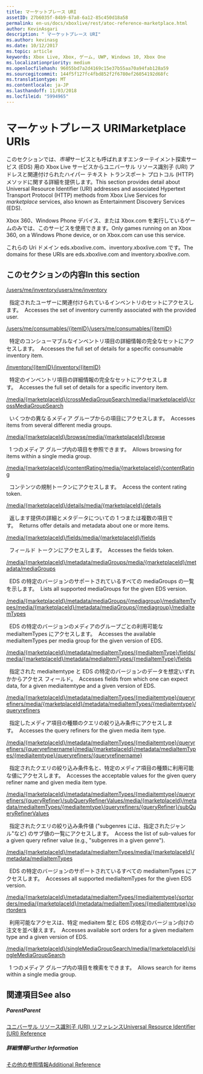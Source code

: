 ```yaml
---
title: マーケットプレース URI
assetID: 27b6035f-84b9-67a8-6a12-85c450d18a58
permalink: en-us/docs/xboxlive/rest/atoc-reference-marketplace.html
author: KevinAsgari
description: " マーケットプレース URI"
ms.author: kevinasg
ms.date: 10/12/2017
ms.topic: article
keywords: Xbox Live, Xbox, ゲーム, UWP, Windows 10, Xbox One
ms.localizationpriority: medium
ms.openlocfilehash: 96055bd7a2d4169c15e37b55aa70a94fab128a59
ms.sourcegitcommit: 144f5f127fc4fbd852f2f6780ef26054192d68fc
ms.translationtype: MT
ms.contentlocale: ja-JP
ms.lasthandoff: 11/03/2018
ms.locfileid: "5994965"
---
```

# <a name="marketplace-uris"></a><span data-ttu-id="4ee2c-104">マーケットプレース URI</span><span class="sxs-lookup"><span data-stu-id="4ee2c-104">Marketplace URIs</span></span>

<span data-ttu-id="4ee2c-105">このセクションでは、*市場*サービスとも呼ばれますエンターテイメント探索サービス (EDS) 用の Xbox Live サービスからユニバーサル リソース識別子 (URI) アドレスと関連付けられたハイパー テキスト トランスポート プロトコル (HTTP) メソッドに関する詳細を提供します。</span><span class="sxs-lookup"><span data-stu-id="4ee2c-105">This section provides detail about Universal Resource Identifier (URI) addresses and associated Hypertext Transport Protocol (HTTP) methods from Xbox Live Services for *marketplace* services, also known as Entertainment Discovery Services (EDS).</span></span>

<span data-ttu-id="4ee2c-106">Xbox 360、Windows Phone デバイス、または Xbox.com を実行しているゲームのみでは、このサービスを使用できます。</span><span class="sxs-lookup"><span data-stu-id="4ee2c-106">Only games running on an Xbox 360, on a Windows Phone device, or on Xbox.com can use this service.</span></span>

<span data-ttu-id="4ee2c-107">これらの Uri ドメイン eds.xboxlive.com、inventory.xboxlive.com です。</span><span class="sxs-lookup"><span data-stu-id="4ee2c-107">The domains for these URIs are eds.xboxlive.com and inventory.xboxlive.com.</span></span>

<a id="ID4EPB"></a>

 
## <a name="in-this-section"></a><span data-ttu-id="4ee2c-108">このセクションの内容</span><span class="sxs-lookup"><span data-stu-id="4ee2c-108">In this section</span></span>

[<span data-ttu-id="4ee2c-109">/users/me/inventory</span><span class="sxs-lookup"><span data-stu-id="4ee2c-109">/users/me/inventory</span></span>](uri-inventory.md)

<span data-ttu-id="4ee2c-110">&nbsp;&nbsp;指定されたユーザーに関連付けられているインベントリのセットにアクセスします。</span><span class="sxs-lookup"><span data-stu-id="4ee2c-110">&nbsp;&nbsp;Accesses the set of inventory currently associated with the provided user.</span></span>

[<span data-ttu-id="4ee2c-111">/users/me/consumables/{itemID}</span><span class="sxs-lookup"><span data-stu-id="4ee2c-111">/users/me/consumables/{itemID}</span></span>](uri-inventoryconsumablesitemurl.md)

<span data-ttu-id="4ee2c-112">&nbsp;&nbsp;特定のコンシューマブルなインベントリ項目の詳細情報の完全なセットにアクセスします。</span><span class="sxs-lookup"><span data-stu-id="4ee2c-112">&nbsp;&nbsp;Accesses the full set of details for a specific consumable inventory item.</span></span>

[<span data-ttu-id="4ee2c-113">/inventory/{itemID}</span><span class="sxs-lookup"><span data-stu-id="4ee2c-113">/inventory/{itemID}</span></span>](uri-inventoryitemurl.md)

<span data-ttu-id="4ee2c-114">&nbsp;&nbsp;特定のインベントリ項目の詳細情報の完全なセットにアクセスします。</span><span class="sxs-lookup"><span data-stu-id="4ee2c-114">&nbsp;&nbsp;Accesses the full set of details for a specific inventory item.</span></span>

[<span data-ttu-id="4ee2c-115">/media/{marketplaceId}/crossMediaGroupSearch</span><span class="sxs-lookup"><span data-stu-id="4ee2c-115">/media/{marketplaceId}/crossMediaGroupSearch</span></span>](uri-localecrossmediagroupsearch.md)

<span data-ttu-id="4ee2c-116">&nbsp;&nbsp;いくつかの異なるメディア グループからの項目にアクセスします。</span><span class="sxs-lookup"><span data-stu-id="4ee2c-116">&nbsp;&nbsp;Accesses items from several different media groups.</span></span>

[<span data-ttu-id="4ee2c-117">/media/{marketplaceId}/browse</span><span class="sxs-lookup"><span data-stu-id="4ee2c-117">/media/{marketplaceId}/browse</span></span>](uri-medialocalebrowse.md)

<span data-ttu-id="4ee2c-118">&nbsp;&nbsp;1 つのメディア グループ内の項目を参照できます。</span><span class="sxs-lookup"><span data-stu-id="4ee2c-118">&nbsp;&nbsp;Allows browsing for items within a single media group.</span></span>

[<span data-ttu-id="4ee2c-119">/media/{marketplaceId}/contentRating</span><span class="sxs-lookup"><span data-stu-id="4ee2c-119">/media/{marketplaceId}/contentRating</span></span>](uri-medialocalecontentrating.md)

<span data-ttu-id="4ee2c-120">&nbsp;&nbsp;コンテンツの規制トークンにアクセスします。</span><span class="sxs-lookup"><span data-stu-id="4ee2c-120">&nbsp;&nbsp;Access the content rating token.</span></span>

[<span data-ttu-id="4ee2c-121">/media/{marketplaceId}/details</span><span class="sxs-lookup"><span data-stu-id="4ee2c-121">/media/{marketplaceId}/details</span></span>](uri-medialocaledetails.md)

<span data-ttu-id="4ee2c-122">&nbsp;&nbsp;返します提供の詳細とメタデータについての 1 つまたは複数の項目です。</span><span class="sxs-lookup"><span data-stu-id="4ee2c-122">&nbsp;&nbsp;Returns offer details and metadata about one or more items.</span></span>

[<span data-ttu-id="4ee2c-123">/media/{marketplaceId}/fields</span><span class="sxs-lookup"><span data-stu-id="4ee2c-123">/media/{marketplaceId}/fields</span></span>](uri-medialocalefields.md)

<span data-ttu-id="4ee2c-124">&nbsp;&nbsp;フィールド トークンにアクセスします。</span><span class="sxs-lookup"><span data-stu-id="4ee2c-124">&nbsp;&nbsp;Accesses the fields token.</span></span>

[<span data-ttu-id="4ee2c-125">/media/{marketplaceId}/metadata/mediaGroups</span><span class="sxs-lookup"><span data-stu-id="4ee2c-125">/media/{marketplaceId}/metadata/mediaGroups</span></span>](uri-medialocalemetadatamediagroups.md)

<span data-ttu-id="4ee2c-126">&nbsp;&nbsp;EDS の特定のバージョンのサポートされているすべての mediaGroups の一覧を示します。</span><span class="sxs-lookup"><span data-stu-id="4ee2c-126">&nbsp;&nbsp;Lists all supported mediaGroups for the given EDS version.</span></span>

[<span data-ttu-id="4ee2c-127">/media/{marketplaceId}/metadata/mediaGroups/{mediagroup}/mediaItemTypes</span><span class="sxs-lookup"><span data-stu-id="4ee2c-127">/media/{marketplaceId}/metadata/mediaGroups/{mediagroup}/mediaItemTypes</span></span>](uri-medialocalemetadatamediagroupsmediaitemtypes.md)

<span data-ttu-id="4ee2c-128">&nbsp;&nbsp;EDS の特定のバージョンのメディアのグループごとの利用可能な mediaItemTypes にアクセスします。</span><span class="sxs-lookup"><span data-stu-id="4ee2c-128">&nbsp;&nbsp;Accesses the available mediaItemTypes per media group for the given version of EDS.</span></span>

[<span data-ttu-id="4ee2c-129">/media/{marketplaceId}/metadata/mediaItemTypes/{mediaItemType}/fields</span><span class="sxs-lookup"><span data-stu-id="4ee2c-129">/media/{marketplaceId}/metadata/mediaItemTypes/{mediaItemType}/fields</span></span>](uri-medialocalemetadatamediaitemtypefields.md)

<span data-ttu-id="4ee2c-130">&nbsp;&nbsp;指定された mediaitemtype と EDS の特定のバージョンのデータを想定いずれかからアクセス フィールド。</span><span class="sxs-lookup"><span data-stu-id="4ee2c-130">&nbsp;&nbsp;Accesses fields from which one can expect data, for a given mediaitemtype and a given version of EDS.</span></span>

[<span data-ttu-id="4ee2c-131">/media/{marketplaceId}/metadata/mediaItemTypes/{mediaitemtype}/queryrefiners</span><span class="sxs-lookup"><span data-stu-id="4ee2c-131">/media/{marketplaceId}/metadata/mediaItemTypes/{mediaitemtype}/queryrefiners</span></span>](uri-medialocalemetadatamediaitemtypequeryrefiners.md)

<span data-ttu-id="4ee2c-132">&nbsp;&nbsp;指定したメディア項目の種類のクエリの絞り込み条件にアクセスします。</span><span class="sxs-lookup"><span data-stu-id="4ee2c-132">&nbsp;&nbsp;Accesses the query refiners for the given media item type.</span></span>

[<span data-ttu-id="4ee2c-133">/media/{marketplaceId}/metadata/mediaItemTypes/{mediaitemtype}/queryrefiners/{queryrefinername}</span><span class="sxs-lookup"><span data-stu-id="4ee2c-133">/media/{marketplaceId}/metadata/mediaItemTypes/{mediaitemtype}/queryrefiners/{queryrefinername}</span></span>](uri-medialocalemetadatamediaitemtypequeryrefinersqueryrefinername.md)

<span data-ttu-id="4ee2c-134">&nbsp;&nbsp;指定されたクエリの絞り込み条件名と、特定のメディア項目の種類に利用可能な値にアクセスします。</span><span class="sxs-lookup"><span data-stu-id="4ee2c-134">&nbsp;&nbsp;Accesses the acceptable values for the given query refiner name and given media item type.</span></span>

[<span data-ttu-id="4ee2c-135">/media/{marketplaceId}/metadata/mediaItemTypes/{mediaitemtype}/queryrefiners/{queryRefiner}/subQueryRefinerValues</span><span class="sxs-lookup"><span data-stu-id="4ee2c-135">/media/{marketplaceId}/metadata/mediaItemTypes/{mediaitemtype}/queryrefiners/{queryRefiner}/subQueryRefinerValues</span></span>](uri-medialocalemediaitemtypequeryrefinersubqueryrefinervalues.md)

<span data-ttu-id="4ee2c-136">&nbsp;&nbsp;指定されたクエリの絞り込み条件値 ("subgenres には、指定されたジャンル"など) のサブ値の一覧にアクセスします。</span><span class="sxs-lookup"><span data-stu-id="4ee2c-136">&nbsp;&nbsp;Access the list of sub-values for a given query refiner value (e.g., "subgenres in a given genre").</span></span>

[<span data-ttu-id="4ee2c-137">/media/{marketplaceId}/metadata/mediaItemTypes</span><span class="sxs-lookup"><span data-stu-id="4ee2c-137">/media/{marketplaceId}/metadata/mediaItemTypes</span></span>](uri-medialocalemetadatamediaitemtypes.md)

<span data-ttu-id="4ee2c-138">&nbsp;&nbsp;EDS の特定のバージョンのサポートされているすべての mediaItemTypes にアクセスします。</span><span class="sxs-lookup"><span data-stu-id="4ee2c-138">&nbsp;&nbsp;Accesses all supported mediaItemTypes for the given EDS version.</span></span>

[<span data-ttu-id="4ee2c-139">/media/{marketplaceId}/metadata/mediaItemTypes/{mediaitemtype}/sortorders</span><span class="sxs-lookup"><span data-stu-id="4ee2c-139">/media/{marketplaceId}/metadata/mediaItemTypes/{mediaitemtype}/sortorders</span></span>](uri-medialocalemetadatamediaitemtypesortorders.md)

<span data-ttu-id="4ee2c-140">&nbsp;&nbsp;利用可能なアクセスは、特定 mediaitem 型と EDS の特定のバージョン向けの注文を並べ替えます。</span><span class="sxs-lookup"><span data-stu-id="4ee2c-140">&nbsp;&nbsp;Accesses available sort orders for a given mediaitem type and a given version of EDS.</span></span>

[<span data-ttu-id="4ee2c-141">/media/{marketplaceId}/singleMediaGroupSearch</span><span class="sxs-lookup"><span data-stu-id="4ee2c-141">/media/{marketplaceId}/singleMediaGroupSearch</span></span>](uri-medialocalesinglemediagroupsearch.md)

<span data-ttu-id="4ee2c-142">&nbsp;&nbsp;1 つのメディア グループ内の項目を検索をできます。</span><span class="sxs-lookup"><span data-stu-id="4ee2c-142">&nbsp;&nbsp;Allows search for items within a single media group.</span></span>

<a id="ID4EFD"></a>


## <a name="see-also"></a><span data-ttu-id="4ee2c-143">関連項目</span><span class="sxs-lookup"><span data-stu-id="4ee2c-143">See also</span></span>

<a id="ID4EHD"></a>


##### <a name="parent"></a><span data-ttu-id="4ee2c-144">Parent</span><span class="sxs-lookup"><span data-stu-id="4ee2c-144">Parent</span></span>

[<span data-ttu-id="4ee2c-145">ユニバーサル リソース識別子 (URI) リファレンス</span><span class="sxs-lookup"><span data-stu-id="4ee2c-145">Universal Resource Identifier (URI) Reference</span></span>](../atoc-xboxlivews-reference-uris.md)


<a id="ID4ERD"></a>


##### <a name="further-information"></a><span data-ttu-id="4ee2c-146">詳細情報</span><span class="sxs-lookup"><span data-stu-id="4ee2c-146">Further Information</span></span>

[<span data-ttu-id="4ee2c-147">その他の参照情報</span><span class="sxs-lookup"><span data-stu-id="4ee2c-147">Additional Reference</span></span>](../../additional/atoc-xboxlivews-reference-additional.md)
